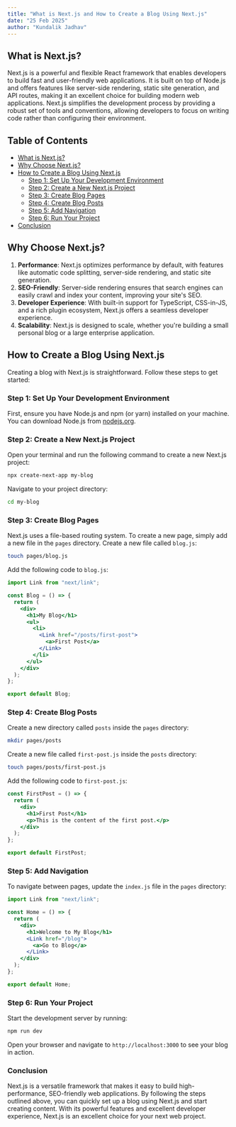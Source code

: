 ```yaml
---
title: "What is Next.js and How to Create a Blog Using Next.js"
date: "25 Feb 2025"
author: "Kundalik Jadhav"
---
```


## What is Next.js?

Next.js is a powerful and flexible React framework that enables developers to build fast and user-friendly web applications. It is built on top of Node.js and offers features like server-side rendering, static site generation, and API routes, making it an excellent choice for building modern web applications. Next.js simplifies the development process by providing a robust set of tools and conventions, allowing developers to focus on writing code rather than configuring their environment.

## Table of Contents

- [What is Next.js?](#what-is-nextjs)
- [Why Choose Next.js?](#why-choose-nextjs)
- [How to Create a Blog Using Next.js](#how-to-create-a-blog-using-nextjs)
  - [Step 1: Set Up Your Development Environment](#step-1-set-up-your-development-environment)
  - [Step 2: Create a New Next.js Project](#step-2-create-a-new-nextjs-project)
  - [Step 3: Create Blog Pages](#step-3-create-blog-pages)
  - [Step 4: Create Blog Posts](#step-4-create-blog-posts)
  - [Step 5: Add Navigation](#step-5-add-navigation)
  - [Step 6: Run Your Project](#step-6-run-your-project)
- [Conclusion](#conclusion)

## Why Choose Next.js?

1. **Performance**: Next.js optimizes performance by default, with features like automatic code splitting, server-side rendering, and static site generation.
2. **SEO-Friendly**: Server-side rendering ensures that search engines can easily crawl and index your content, improving your site's SEO.
3. **Developer Experience**: With built-in support for TypeScript, CSS-in-JS, and a rich plugin ecosystem, Next.js offers a seamless developer experience.
4. **Scalability**: Next.js is designed to scale, whether you're building a small personal blog or a large enterprise application.

## How to Create a Blog Using Next.js

Creating a blog with Next.js is straightforward. Follow these steps to get started:

### Step 1: Set Up Your Development Environment

First, ensure you have Node.js and npm (or yarn) installed on your machine. You can download Node.js from [nodejs.org](https://nodejs.org/).

### Step 2: Create a New Next.js Project

Open your terminal and run the following command to create a new Next.js project:

```bash
npx create-next-app my-blog
```

Navigate to your project directory:

```bash
cd my-blog
```

### Step 3: Create Blog Pages

Next.js uses a file-based routing system. To create a new page, simply add a new file in the `pages` directory. Create a new file called `blog.js`:

```bash
touch pages/blog.js
```

Add the following code to `blog.js`:

```jsx
import Link from "next/link";

const Blog = () => {
  return (
    <div>
      <h1>My Blog</h1>
      <ul>
        <li>
          <Link href="/posts/first-post">
            <a>First Post</a>
          </Link>
        </li>
      </ul>
    </div>
  );
};

export default Blog;
```

### Step 4: Create Blog Posts

Create a new directory called `posts` inside the `pages` directory:

```bash
mkdir pages/posts
```

Create a new file called `first-post.js` inside the `posts` directory:

```bash
touch pages/posts/first-post.js
```

Add the following code to `first-post.js`:

```jsx
const FirstPost = () => {
  return (
    <div>
      <h1>First Post</h1>
      <p>This is the content of the first post.</p>
    </div>
  );
};

export default FirstPost;
```

### Step 5: Add Navigation

To navigate between pages, update the `index.js` file in the `pages` directory:

```jsx
import Link from "next/link";

const Home = () => {
  return (
    <div>
      <h1>Welcome to My Blog</h1>
      <Link href="/blog">
        <a>Go to Blog</a>
      </Link>
    </div>
  );
};

export default Home;
```

### Step 6: Run Your Project

Start the development server by running:

```bash
npm run dev
```

Open your browser and navigate to `http://localhost:3000` to see your blog in action.

### Conclusion

Next.js is a versatile framework that makes it easy to build high-performance, SEO-friendly web applications. By following the steps outlined above, you can quickly set up a blog using Next.js and start creating content. With its powerful features and excellent developer experience, Next.js is an excellent choice for your next web project.
